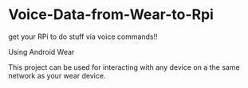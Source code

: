 # Voice-Data-from-Wear-to-Rpi
get your RPi to do stuff via voice commands!!

Using Android Wear 

This project can be used for interacting with any device on a the same network as your wear device.
